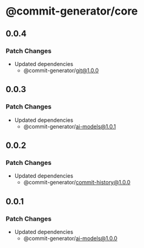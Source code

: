 # @commit-generator/core

## 0.0.4

### Patch Changes

- Updated dependencies
  - @commit-generator/git@1.0.0

## 0.0.3

### Patch Changes

- Updated dependencies
  - @commit-generator/ai-models@1.0.1

## 0.0.2

### Patch Changes

- Updated dependencies
  - @commit-generator/commit-history@1.0.0

## 0.0.1

### Patch Changes

- Updated dependencies
  - @commit-generator/ai-models@1.0.0
